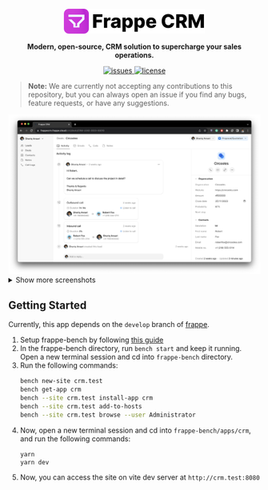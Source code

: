 <p align="center">
  <img src=".github/logo.png" alt="CRM logo" height="50" />
  <p align="center" style="font-weight: bold;">Modern, open-source, CRM solution to supercharge your sales operations.</p>
</p>

<p align="center">
    <a href="https://img.shields.io/github/issues/frappe/crm">
        <img alt="issues" src="https://img.shields.io/github/issues/frappe/crm">
    </a>
    <a href="https://img.shields.io/github/license/frappe/crm">
        <img alt="license" src="https://img.shields.io/github/license/frappe/crm">
    </a>
</p>

> **Note:** We are currently not accepting any contributions to this repository, but you can always open an issue if you find any bugs, feature requests, or have any suggestions.

<img width="1402" alt="Screenshot 2022-09-18 at 9 16 08 PM" src=".github/screenshots/Deal.png">


<details>
  <summary>Show more screenshots</summary>

  <img width="1402" alt="Screenshot 2022-09-18 at 9 18 17 PM" src=".github/screenshots/Leads.png">

  <img width="1402" alt="Screenshot 2022-09-18 at 11 47 06 PM" src=".github/screenshots/Lead.png">

  <img width="1402" alt="Screenshot 2022-09-18 at 9 18 47 PM" src=".github/screenshots/Notes.png">

  <img width="1402" alt="Screenshot 2022-09-18 at 9 18 47 PM" src=".github/screenshots/Call Logs.png">
</details>

## Getting Started

Currently, this app depends on the `develop` branch of [frappe](https://github.com/frappe/frappe).

1. Setup frappe-bench by following [this guide](https://frappeframework.com/docs/v14/user/en/installation)
1. In the frappe-bench directory, run `bench start` and keep it running. Open a new terminal session and cd into `frappe-bench` directory.
1. Run the following commands:
    ```sh
    bench new-site crm.test
    bench get-app crm
    bench --site crm.test install-app crm
    bench --site crm.test add-to-hosts
    bench --site crm.test browse --user Administrator
    ```
 1. Now, open a new terminal session and cd into `frappe-bench/apps/crm`, and run the following commands:
    ```
    yarn
    yarn dev
    ```
 1. Now, you can access the site on vite dev server at `http://crm.test:8080`
